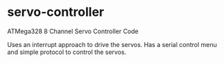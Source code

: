 servo-controller
================

ATMega328 8 Channel Servo Controller Code


Uses an interrupt approach to drive the servos. Has a serial control menu and simple protocol to control the servos.
